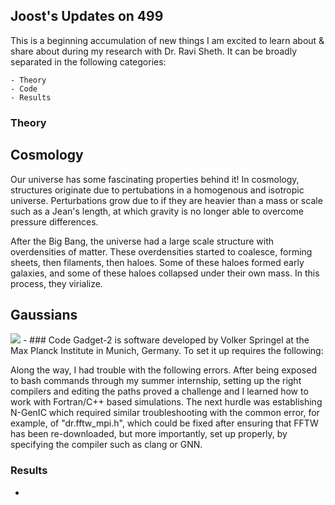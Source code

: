 ## Joost's Updates on 499
This is a beginning accumulation of new things I am excited to learn about & share about during my research with Dr. Ravi Sheth. It can be broadly separated in the following categories:

```
- Theory
- Code
- Results
```
### Theory
## Cosmology
Our universe has some fascinating properties behind it! 
In cosmology, structures originate due to pertubations in a homogenous and isotropic universe. Perturbations grow due to if they are heavier than a mass or scale such as a Jean's length, at which gravity is no longer able to overcome pressure differences.

After the Big Bang, the universe had a large scale structure with overdensities of matter. These overdensities started to coalesce, forming sheets, then filaments, then haloes. Some of these haloes formed early galaxies, and some of these haloes collapsed under their own mass. In this process, they virialize. 
## Gaussians
<img src="https://render.githubusercontent.com/render/math?math= p(x) = /frac{1}{/sqrt{2/pi/sigma^2}exp(-/frac{(/x-/mu)^2}{2/sigma^2}, x /in /R">
-
### Code
Gadget-2 is software developed by Volker Springel at the Max Planck Institute in Munich, Germany. To set it up requires the following:

Along the way, I had trouble with the following errors. After being exposed to bash commands through my summer internship, setting up the right compilers and editing the paths proved a challenge and I learned how to work with Fortran/C++ based simulations. The next hurdle was establishing N-GenIC which required similar troubleshooting with the common error, for example, of "dr.fftw_mpi.h", which could be fixed after ensuring that FFTW has been re-downloaded, but more importantly, set up properly, by specifying the compiler such as clang or GNN. 
### Results
-
